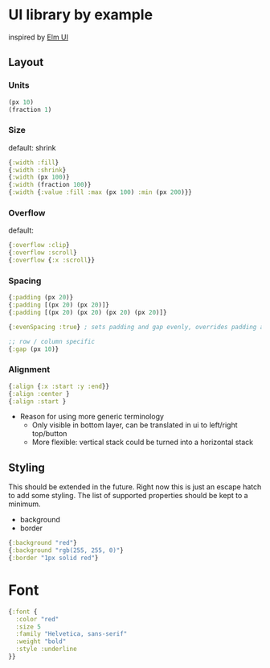 # UI library by example

inspired by [Elm UI](https://package.elm-lang.org/packages/mdgriffith/elm-ui/)


## Layout

### Units
```clojure
(px 10)
(fraction 1)
```

### Size

default: shrink

```clojure
{:width :fill}
{:width :shrink}
{:width (px 100)}
{:width (fraction 100)}
{:width {:value :fill :max (px 100) :min (px 200)}} 
```

### Overflow

default: 

```clojure
{:overflow :clip}
{:overflow :scroll}
{:overflow {:x :scroll}}
```


### Spacing

```clojure
{:padding (px 20)}
{:padding [(px 20) (px 20)]}
{:padding [(px 20) (px 20) (px 20) (px 20)]}

{:evenSpacing :true} ; sets padding and gap evenly, overrides padding and gap

;; row / column specific
{:gap (px 10)} 
```


### Alignment

```clojure
{:align {:x :start :y :end}}
{:align :center }
{:align :start }
```

- Reason for using more generic terminology
  - Only visible in bottom layer, can be translated in ui to left/right top/button 
  - More flexible: vertical stack could be turned into a horizontal stack


## Styling

This should be extended in the future. Right now this is just an escape hatch to add some styling. The list of
 supported properties should be kept to a minimum.


- background
- border


```clojure
{:background "red"}
{:background "rgb(255, 255, 0)"}
{:border "1px solid red"}
```

# Font

```clojure
{:font {
  :color "red" 
  :size 5 
  :family "Helvetica, sans-serif"
  :weight "bold"
  :style :underline
}}
```






